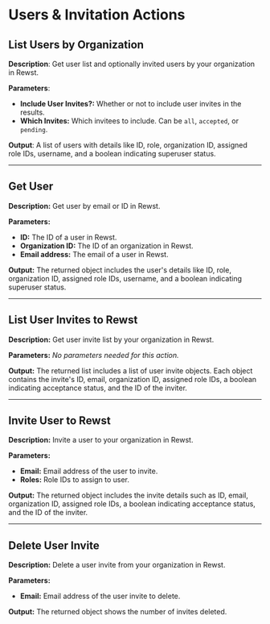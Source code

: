 # Users & Invitation Actions

## **List Users by Organization**

**Description**: Get user list and optionally invited users by your organization in Rewst.

**Parameters**:

* **Include User Invites?:** Whether or not to include user invites in the results.
* **Which Invites:** Which invitees to include. Can be `all`, `accepted`, or `pending`.

**Output**: A list of users with details like ID, role, organization ID, assigned role IDs, username, and a boolean indicating superuser status.

***

## **Get User**

**Description:** Get user by email or ID in Rewst.

**Parameters:**

* **ID:** The ID of a user in Rewst.
* **Organization ID:** The ID of an organization in Rewst.
* **Email address:** The email of a user in Rewst.

**Output:** The returned object includes the user's details like ID, role, organization ID, assigned role IDs, username, and a boolean indicating superuser status.

***

## **List User Invites to Rewst**

**Description:** Get user invite list by your organization in Rewst.

**Parameters:** _No parameters needed for this action._

**Output:** The returned list includes a list of user invite objects. Each object contains the invite's ID, email, organization ID, assigned role IDs, a boolean indicating acceptance status, and the ID of the inviter.

***

## **Invite User to Rewst**

**Description:** Invite a user to your organization in Rewst.

**Parameters:**

* **Email:** Email address of the user to invite.
* **Roles:** Role IDs to assign to user.

**Output:** The returned object includes the invite details such as ID, email, organization ID, assigned role IDs, a boolean indicating acceptance status, and the ID of the inviter.

***

## **Delete User Invite**

**Description:** Delete a user invite from your organization in Rewst.

**Parameters:**

* **Email:** Email address of the user invite to delete.

**Output:** The returned object shows the number of invites deleted.
